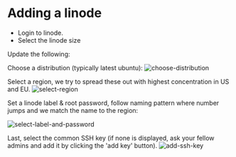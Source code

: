 # Adding a linode

- Login to linode.
- Select the linode size

Update the following:

Choose a distribution (typically latest ubuntu):
![choose-distribution](https://user-images.githubusercontent.com/12397753/77502467-32df8000-6e18-11ea-984f-05c1561cdd4b.png)

Select a region, we try to spread these out with highest concentration in US and EU.
![select-region](https://user-images.githubusercontent.com/12397753/77502468-33781680-6e18-11ea-901e-904e9a2367e2.png)

Set a linode label & root password, follow naming pattern where number
jumps and we match the name to the region:

![select-label-and-password](https://user-images.githubusercontent.com/12397753/77502470-3410ad00-6e18-11ea-85b8-7bbb7e5edd67.png)

Last, select the common SSH key (if none is displayed, ask your fellow admins
and add it by clicking the 'add key' button).
![add-ssh-key](https://user-images.githubusercontent.com/12397753/77502471-3410ad00-6e18-11ea-9975-2aece671308f.png)
